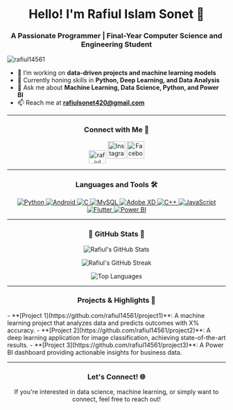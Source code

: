 <!-- Banner image (Optional) -->
<!-- ![Header](https://www.mcfaddengavender.com/wp-content/uploads/2015/10/iStock-1140338911.jpg) -->

<h1 align="center">Hello! I'm Rafiul Islam Sonet 👋</h1>
<h3 align="center">A Passionate Programmer | Final-Year Computer Science and Engineering Student</h3>

<p align="left"> <img src="https://komarev.com/ghpvc/?username=rafiul14561&label=Profile%20views&color=0e75b6&style=flat" alt="rafiul14561" /> </p>

- 🔭 I’m working on **data-driven projects and machine learning models**
- 🌱 Currently honing skills in **Python, Deep Learning, and Data Analysis**
- 💬 Ask me about **Machine Learning, Data Science, Python, and Power BI**
- 📫 Reach me at **rafiulsonet420@gmail.com**

---

<h3 align="center">Connect with Me 📱</h3>
<p align="center">
  <a href="https://www.linkedin.com/in/rafiul14561/" target="blank"><img align="center" src="https://raw.githubusercontent.com/rahuldkjain/github-profile-readme- 
   generator/master/src/images/icons/Social/linked-in-alt.svg" alt="rafiul" height="30" width="40" /></a>
  <a href="https://instagram.com/rafiulsonet" target="blank"><img src="https://img.icons8.com/ios-filled/50/000000/instagram.svg" alt="Instagram" width="40" height="40"/></a>
  <a href="https://www.facebook.com/profile.php?id=100007069533986" target="blank"><img src="https://img.icons8.com/ios-filled/50/000000/facebook-new.svg" alt="Facebook" width="40" height="40"/></a>
</p>

---

<h3 align="center">Languages and Tools 🛠️</h3>
<p align="center">
  <a href="https://www.python.org" target="_blank" rel="noreferrer"> <img src="https://img.icons8.com/color/50/000000/python--v1.png" alt="Python" /> </a>
  <a href="https://developer.android.com" target="_blank" rel="noreferrer"> <img src="https://img.icons8.com/color/50/000000/android-os.png" alt="Android" /> </a>
  <a href="https://www.cprogramming.com/" target="_blank" rel="noreferrer"> <img src="https://img.icons8.com/color/50/000000/c-programming.png" alt="C" /> </a>
  <a href="https://www.mysql.com/" target="_blank" rel="noreferrer"> <img src="https://img.icons8.com/ios-filled/50/000000/mysql-logo.png" alt="MySQL" /> </a>
  <a href="https://www.adobe.com/products/xd.html" target="_blank" rel="noreferrer"> <img src="https://img.icons8.com/color/50/000000/adobe-xd.png" alt="Adobe XD" /> </a>
  <a href="https://www.w3schools.com/cpp/" target="_blank" rel="noreferrer"> <img src="https://img.icons8.com/color/50/000000/c-plus-plus-logo.png" alt="C++" /> </a>
  <a href="https://developer.mozilla.org/en-US/docs/Web/JavaScript" target="_blank" rel="noreferrer"> <img src="https://img.icons8.com/color/50/000000/javascript--v1.png" alt="JavaScript" /> </a>
  <a href="https://flutter.dev" target="_blank" rel="noreferrer"> <img src="https://img.icons8.com/color/50/000000/flutter.png" alt="Flutter" /> </a>
  <a href="https://powerbi.microsoft.com/" target="_blank" rel="noreferrer"> <img src="https://img.icons8.com/color/50/000000/power-bi.png" alt="Power BI" /> </a>
</p>

---

<h3 align="center">🌟 GitHub Stats 🌟</h3>
<p align="center">
  <img src="https://github-readme-stats.vercel.app/api?username=rafiul14561&theme=radical&hide_border=false&include_all_commits=true&count_private=true" alt="Rafiul's GitHub Stats" />
</p>
<p align="center">
  <img src="https://github-readme-streak-stats.herokuapp.com/?user=rafiul14561&theme=radical&hide_border=false" alt="Rafiul's GitHub Streak" />
</p>
<p align="center">
  <img src="https://github-readme-stats.vercel.app/api/top-langs/?username=rafiul14561&layout=compact&theme=radical&hide_border=false" alt="Top Languages" />
</p>

---

<h3 align="center">Projects & Highlights 🚀</h3>
- **[Project 1](https://github.com/rafiul14561/project1)**: A machine learning project that analyzes data and predicts outcomes with X% accuracy.
- **[Project 2](https://github.com/rafiul14561/project2)**: A deep learning application for image classification, achieving state-of-the-art results.
- **[Project 3](https://github.com/rafiul14561/project3)**: A Power BI dashboard providing actionable insights for business data.
  
--- 

<h3 align="center">Let's Connect! 🌐</h3>
<p align="center">If you're interested in data science, machine learning, or simply want to connect, feel free to reach out!</p>
